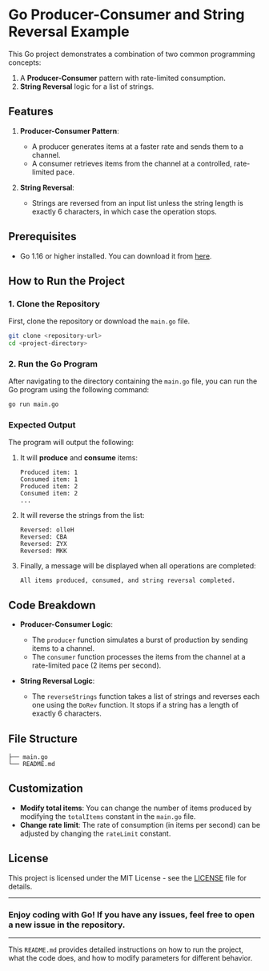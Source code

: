 # Go Producer-Consumer and String Reversal Example

This Go project demonstrates a combination of two common programming concepts: 
1. A **Producer-Consumer** pattern with rate-limited consumption.
2. **String Reversal** logic for a list of strings.

## Features
1. **Producer-Consumer Pattern**: 
   - A producer generates items at a faster rate and sends them to a channel.
   - A consumer retrieves items from the channel at a controlled, rate-limited pace.

2. **String Reversal**: 
   - Strings are reversed from an input list unless the string length is exactly 6 characters, in which case the operation stops.

## Prerequisites

- Go 1.16 or higher installed. You can download it from [here](https://golang.org/dl/).

## How to Run the Project

### 1. Clone the Repository
First, clone the repository or download the `main.go` file.

```bash
git clone <repository-url>
cd <project-directory>
```

### 2. Run the Go Program

After navigating to the directory containing the `main.go` file, you can run the Go program using the following command:

```bash
go run main.go
```

### Expected Output

The program will output the following:

1. It will **produce** and **consume** items:
    ```plaintext
    Produced item: 1
    Consumed item: 1
    Produced item: 2
    Consumed item: 2
    ...
    ```

2. It will reverse the strings from the list:
    ```plaintext
    Reversed: olleH
    Reversed: CBA
    Reversed: ZYX
    Reversed: MKK
    ```

3. Finally, a message will be displayed when all operations are completed:
    ```plaintext
    All items produced, consumed, and string reversal completed.
    ```

## Code Breakdown

- **Producer-Consumer Logic**: 
    - The `producer` function simulates a burst of production by sending items to a channel.
    - The `consumer` function processes the items from the channel at a rate-limited pace (2 items per second).

- **String Reversal Logic**:
    - The `reverseStrings` function takes a list of strings and reverses each one using the `DoRev` function. It stops if a string has a length of exactly 6 characters.

## File Structure

```plaintext
├── main.go
└── README.md
```

## Customization

- **Modify total items**: You can change the number of items produced by modifying the `totalItems` constant in the `main.go` file.
- **Change rate limit**: The rate of consumption (in items per second) can be adjusted by changing the `rateLimit` constant.

## License

This project is licensed under the MIT License - see the [LICENSE](LICENSE) file for details.

---

### Enjoy coding with Go! If you have any issues, feel free to open a new issue in the repository.

---

This `README.md` provides detailed instructions on how to run the project, what the code does, and how to modify parameters for different behavior.